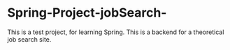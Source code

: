 # Spring-Project-jobSearch-
This is a test project, for learning Spring.
This is a backend for a theoretical job search site.
